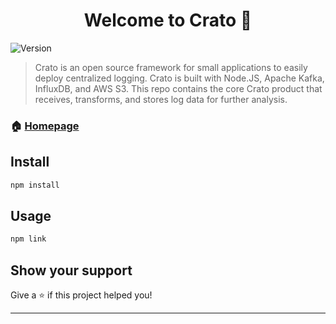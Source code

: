 <h1 align="center">Welcome to Crato 👋</h1>
<p>
  <img alt="Version" src="https://img.shields.io/badge/version-(0.7.0)-blue.svg?cacheSeconds=2592000" />
</p>

> Crato is an open source framework for small applications to easily deploy centralized logging. Crato is built with Node.JS, Apache Kafka, InfluxDB, and AWS S3. This repo contains the core Crato product that receives, transforms, and stores log data for further analysis.

### 🏠 [Homepage](http://bit.ly/2TJckpZ)

## Install

```sh
npm install
```

## Usage

```sh
npm link
```

## Show your support

Give a ⭐️ if this project helped you!

***
